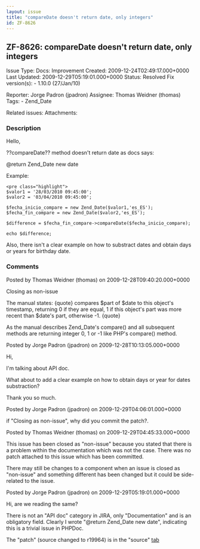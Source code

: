 ```yaml
---
layout: issue
title: "compareDate doesn't return date, only integers"
id: ZF-8626
---
```


ZF-8626: compareDate doesn't return date, only integers
-------------------------------------------------------

 Issue Type: Docs: Improvement Created: 2009-12-24T02:49:17.000+0000 Last Updated: 2009-12-29T05:19:01.000+0000 Status: Resolved Fix version(s): - 1.10.0 (27/Jan/10)
 
 Reporter:  Jorge Padron (jpadron)  Assignee:  Thomas Weidner (thomas)  Tags: - Zend\_Date
 
 Related issues: 
 Attachments: 
### Description

Hello,

??compareDate?? method doesn't return date as docs says:

@return Zend\_Date new date

Example:

 
    <pre class="highlight">
    $valor1 = '28/03/2010 09:45:00';
    $valor2 = '03/04/2010 09:45:00';
    
    $fecha_inicio_compare = new Zend_Date($valor1,'es_ES');
    $fecha_fin_compare = new Zend_Date($valor2,'es_ES');
    
    $difference = $fecha_fin_compare->compareDate($fecha_inicio_compare); 
    
    echo $difference;


Also, there isn't a clear example on how to substract dates and obtain days or years for birthday date.

 

 

### Comments

Posted by Thomas Weidner (thomas) on 2009-12-28T09:40:20.000+0000

Closing as non-issue

The manual states: {quote} compares $part of $date to this object's timestamp, returning 0 if they are equal, 1 if this object's part was more recent than $date's part, otherwise -1. {quote}

As the manual describes Zend\_Date's compare() and all subsequent methods are returning integer 0, 1 or -1 like PHP's compare() method.

 

 

Posted by Jorge Padron (jpadron) on 2009-12-28T10:13:05.000+0000

Hi,

I'm talking about API doc.

What about to add a clear example on how to obtain days or year for dates substraction?

Thank you so much.

 

 

Posted by Jorge Padron (jpadron) on 2009-12-29T04:06:01.000+0000

if "Closing as non-issue", why did you commit the patch?.

 

 

Posted by Thomas Weidner (thomas) on 2009-12-29T04:45:33.000+0000

This issue has been closed as "non-issue" because you stated that there is a problem within the documentation which was not the case. There was no patch attached to this issue which has been committed.

There may still be changes to a component when an issue is closed as "non-issue" and something different has been changed but it could be side-related to the issue.

 

 

Posted by Jorge Padron (jpadron) on 2009-12-29T05:19:01.000+0000

Hi, are we reading the same?

There is not an "API doc" category in JIRA, only "Documentation" and is an obligatory field. Clearly I wrote "@return Zend\_Date new date", indicating this is a trivial issue in PHPDoc.

The "patch" (source changed to r19964) is in the "source" [tab](http://framework.zend.com/issues/browse/ZF-8626?page=com.atlassian.jirafisheyeplugin:fisheye-issuepanel)

 

 
